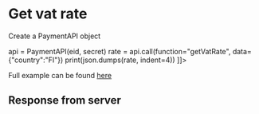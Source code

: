 # Get vat rate

<tabs>
    <tab title="%code-json%">
<code-block lang="json">
<![CDATA[
{
    "credentials": {
        "id": "%MERCHANT_ID%",
        "hash": "e2b7cd4e3e73d940be7c14cb68de7e56316925dc46ce92a9b0a97f7ccbd59b615cf87fcca1140f4fee2818d6a8b51e9c167f1ddb055a602ab47016dfd49a2fb4",
        "version": "%API_VERSION%",
        "client": "%CLIENT_NAME%",
        "language": "sv",
        "time": 1714940849.370662
    },
    "data": {
        "country": "FI"
    },
    "function": "getVatRate"
}
]]>
</code-block>
    </tab>

  <tab title="%code-phplegacy%">
<code-block lang="PHP">
<![CDATA[
// Work in progress
]]>
</code-block>
  </tab>
  <tab title="%code-php%">
<code-block lang="PHP">
<![CDATA[
// Work in progress
]]>
</code-block>
  </tab>
  <tab title="%code-csharp%">
<code-block lang="c#">
<![CDATA[
// Work in progress
]]>
</code-block>
  </tab>
  <tab title="%code-python%">
<code-block lang="Python">
<![CDATA[
from PaymentAPI import PaymentAPI

# Create a PaymentAPI object
api = PaymentAPI(eid, secret)
rate = api.call(function="getVatRate", data={"country":"FI"})
print(json.dumps(rate, indent=4))
]]>
</code-block>

Full example can be found [here](https://github.com/Billmate/QvicklyAPISamples/blob/main/Python/examples/PaymentAPI/getVatRate.py)

  </tab>
</tabs>

## Response from server
<code-block lang="json">
<![CDATA[
{
    "credentials": {
        "hash": "552d8dcff344e07723d138bc14696d1012652d44ff5ac43f0b6d8319ce7f7443c0474423768181c8a648ee385afe8b8bd18af485b5a94c7669a8a6a1617700f4",
        "logid": 1234567
    },
    "data": {
        "result": "24"
    }
}
]]>
</code-block>

<include from="Snippets-Examples.md" element-id="snippet-footer"></include>